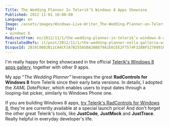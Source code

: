 ```yaml
---
Title: The Wedding Planner In Telerik’S Windows 8 Apps Showcase
Published: 2012-11-01 10:00:00
Language: en
Image: /assets/images/Windows-Live-Writer_The-Wedding-Planner-on-Teleriks-showcase_DECA_telerik showcase_3.png
Tags:
- windows 8
RedirectFrom: en/2012/11/1/the-wedding-planner-in-telerik’s-windows-8-apps-showcase.aspx
TranslatedRefs: it/post/2012/11/1/the-wedding-planner-nella-galleria-windows-8-di-telerik.md
DisqusId: 2B16C0802B11CA4CF2A7B255A5BA26B879A1E6CEE2F7574F328BF52760916F39
---
```

I'm really happy for being showcased in the official <a href="http://www.telerik.com/products/windows-8/showcases.aspx" target="_blank">Telerik's Windows 8 apps gallery</a>, together with other 9 apps.

My app "*The Wedding Planner*" leverages the great **RadControls for Windows 8** from Telerik since their early beta versions. In details, I adopted the *XAML DatePicker*, which enables users to input dates through a looping-list picker, similarly to Windows Phone one.

If you are building Windows 8 apps, <a href="http://www.telerik.com/products/windows-8/overview.aspx" target="_blank">try Telerik's RadControls for Windows 8</a>, they're are currently available at a special launch price! And don't forget the other great Telerik's tools, like **JustCode**, **JustMock** and **JustTrace**. Really helpful in everyday developer's life.